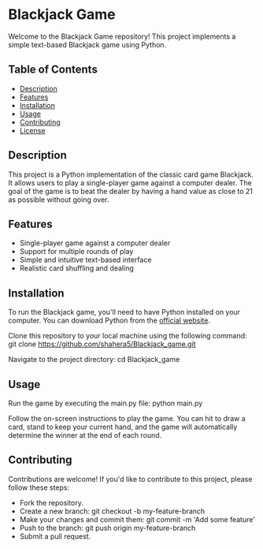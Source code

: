 # Blackjack Game

Welcome to the Blackjack Game repository! This project implements a simple text-based Blackjack game using Python.

## Table of Contents

- [Description](#description)
- [Features](#features)
- [Installation](#installation)
- [Usage](#usage)
- [Contributing](#contributing)
- [License](#license)

## Description

This project is a Python implementation of the classic card game Blackjack. It allows users to play a single-player game against a computer dealer. The goal of the game is to beat the dealer by having a hand value as close to 21 as possible without going over.

## Features

- Single-player game against a computer dealer
- Support for multiple rounds of play
- Simple and intuitive text-based interface
- Realistic card shuffling and dealing

## Installation

To run the Blackjack game, you'll need to have Python installed on your computer. You can download Python from the [official website](https://www.python.org/downloads/).

Clone this repository to your local machine using the following command:
git clone https://github.com/shahera5/Blackjack_game.git

Navigate to the project directory:
cd Blackjack_game

## Usage
Run the game by executing the main.py file:
python main.py

Follow the on-screen instructions to play the game. You can hit to draw a card, stand to keep your current hand, and the game will automatically determine the winner at the end of each round.

## Contributing
Contributions are welcome! If you'd like to contribute to this project, please follow these steps:

- Fork the repository.
- Create a new branch: git checkout -b my-feature-branch
- Make your changes and commit them: git commit -m 'Add some feature'
- Push to the branch: git push origin my-feature-branch
- Submit a pull request.


